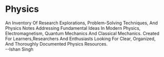 # Physics
 An Inventory Of Research Explorations, Problem-Solving Techniques, And Physics Notes Addressing Fundamental Ideas In Modern Physics, Electromagnetism, Quantum Mechanics And Classical Mechanics. Created For Learners,Researchers And Enthusiasts Looking For Clear, Organized, And Thoroughly Documented Physics Resources.
 <br>
 --Ishan Singh
